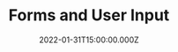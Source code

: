 ---
title: Forms and User Input
description: Description here
date: 2022-01-31T15:00:00.000Z
released: false
---